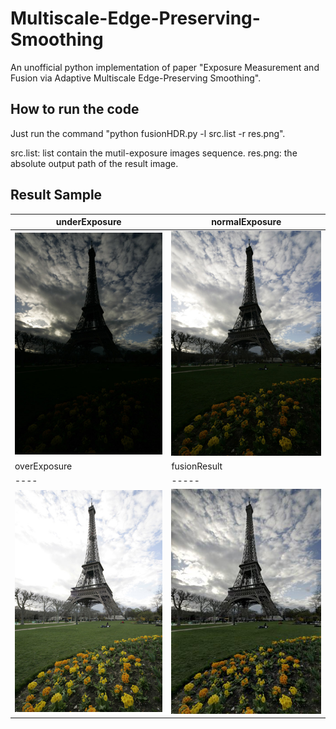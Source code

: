 # Multiscale-Edge-Preserving-Smoothing
An unofficial python implementation of paper "Exposure Measurement and Fusion via Adaptive Multiscale Edge-Preserving Smoothing". 

## How to run the code
Just run the command "python fusionHDR.py -l src.list -r res.png".

src.list: list contain the mutil-exposure images sequence.
res.png: the absolute output path of the result image.

## Result Sample
underExposure|normalExposure
----|-----
![Tower_u](https://github.com/DavidQiuChao/Multiscale-Edge-Preserving-Smoothing/blob/master/under530.png)|![Tower_m](https://github.com/DavidQiuChao/Multiscale-Edge-Preserving-Smoothing/blob/master/mean530.png)
overExposure|fusionResult
----|-----
![Tower_o](https://github.com/DavidQiuChao/Multiscale-Edge-Preserving-Smoothing/blob/master/over530.png)|![Tower](https://github.com/DavidQiuChao/Multiscale-Edge-Preserving-Smoothing/blob/master/res.jpg)
